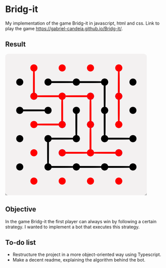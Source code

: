 # Bridg-it
My implementation of the game Bridg-it in javascript, html and css. Link to play the game https://gabriel-candeia.github.io/Bridg-it/.

## Result 
![](previewimg.png)

## Objective
In the game Bridg-it the first player can always win by following a certain strategy. I wanted to implement a bot that executes this strategy. 

## To-do list
  * Restructure the project in a more object-oriented way using Typescript.
  * Make a decent readme, explaining the algorithm behind the bot.
